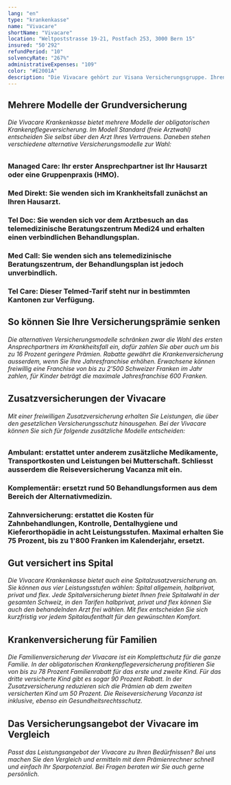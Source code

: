 ```yaml
---
lang: "en"
type: "krankenkasse"
name: "Vivacare"
shortName: "Vivacare"
location: "Weltpoststrasse 19-21, Postfach 253, 3000 Bern 15"
insured: "50'292"
refundPeriod: "10"
solvencyRate: "267%"
administrativeExpenses: "109"
color: "#E2001A"
description: "Die Vivacare gehört zur Visana Versicherungsgruppe. Ihren Hauptsitz hat die AG in Bern. Allein in der Grundversicherung zählt sie mehr als 45'000 Versicherungsnehmer. Sowohl in der obligatorischen Krankenpflegeversicherung als auch in der Zusatzversicherung stützt sich die Krankenkasse auf das Leistungsangebot der Visana und bietet vor allem für Familien attraktive Produkte an."
---
```


## Mehrere Modelle der Grundversicherung

###### Die Vivacare Krankenkasse bietet mehrere Modelle der obligatorischen Krankenpflegeversicherung. Im Modell Standard (freie Arztwahl) entscheiden Sie selbst über den Arzt Ihres Vertrauens. Daneben stehen verschiedene alternative Versicherungsmodelle zur Wahl:

### Managed Care: Ihr erster Ansprechpartner ist Ihr Hausarzt oder eine Gruppenpraxis (HMO).

### Med Direkt: Sie wenden sich im Krankheitsfall zunächst an Ihren Hausarzt.

### Tel Doc: Sie wenden sich vor dem Arztbesuch an das telemedizinische Beratungszentrum Medi24 und erhalten einen verbindlichen Behandlungsplan.

### Med Call: Sie wenden sich ans telemedizinische Beratungszentrum, der Behandlungsplan ist jedoch unverbindlich.

### Tel Care: Dieser Telmed-Tarif steht nur in bestimmten Kantonen zur Verfügung.

## So können Sie Ihre Versicherungsprämie senken

###### Die alternativen Versicherungsmodelle schränken zwar die Wahl des ersten Ansprechpartners im Krankheitsfall ein, dafür zahlen Sie aber auch um bis zu 16 Prozent geringere Prämien. Rabatte gewährt die Krankenversicherung ausserdem, wenn Sie Ihre Jahresfranchise erhöhen. Erwachsene können freiwillig eine Franchise von bis zu 2'500 Schweizer Franken im Jahr zahlen, für Kinder beträgt die maximale Jahresfranchise 600 Franken.

## Zusatzversicherungen der Vivacare

###### Mit einer freiwilligen Zusatzversicherung erhalten Sie Leistungen, die über den gesetzlichen Versicherungsschutz hinausgehen. Bei der Vivacare können Sie sich für folgende zusätzliche Modelle entscheiden:

### Ambulant: erstattet unter anderem zusätzliche Medikamente, Transportkosten und Leistungen bei Mutterschaft. Schliesst ausserdem die Reiseversicherung Vacanza mit ein.

### Komplementär: ersetzt rund 50 Behandlungsformen aus dem Bereich der Alternativmedizin.

### Zahnversicherung: erstattet die Kosten für Zahnbehandlungen, Kontrolle, Dentalhygiene und Kieferorthopädie in acht Leistungsstufen. Maximal erhalten Sie 75 Prozent, bis zu 1'800 Franken im Kalenderjahr, ersetzt.

## Gut versichert ins Spital

###### Die Vivacare Krankenkasse bietet auch eine Spitalzusatzversicherung an. Sie können aus vier Leistungsstufen wählen: Spital allgemein, halbprivat, privat und flex. Jede Spitalversicherung bietet Ihnen freie Spitalwahl in der gesamten Schweiz, in den Tarifen halbprivat, privat und flex können Sie auch den behandelnden Arzt frei wählen. Mit flex entscheiden Sie sich kurzfristig vor jedem Spitalaufenthalt für den gewünschten Komfort.

## Krankenversicherung für Familien

###### Die Familienversicherung der Vivacare ist ein Komplettschutz für die ganze Familie. In der obligatorischen Krankenpflegeversicherung profitieren Sie von bis zu 78 Prozent Familienrabatt für das erste und zweite Kind. Für das dritte versicherte Kind gibt es sogar 90 Prozent Rabatt. In der Zusatzversicherung reduzieren sich die Prämien ab dem zweiten versicherten Kind um 50 Prozent. Die Reiseversicherung Vacanza ist inklusive, ebenso ein Gesundheitsrechtsschutz.

## Das Versicherungsangebot der Vivacare im Vergleich

###### Passt das Leistungsangebot der Vivacare zu Ihren Bedürfnissen? Bei uns machen Sie den Vergleich und ermitteln mit dem Prämienrechner schnell und einfach Ihr Sparpotenzial. Bei Fragen beraten wir Sie auch gerne persönlich.
